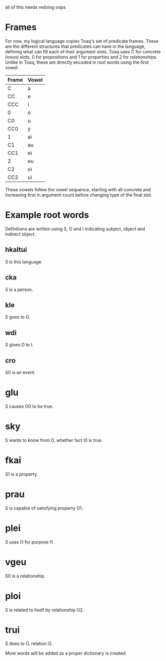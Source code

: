 all of this needs redoing oops

# Frames

For now, my logical language copies Toaq's set of predicate frames. These are the different structures that predicates can have in the language, defining what can fill each of their argument slots. Toaq uses C for concrete (noun) slots, 0 for propositions and 1 for properties and 2 for relationships. Unlike in Toaq, these are directly encoded in root words using the first vowel:

|Frame|Vowel|
|-----|-----|
|C    |    a|
|CC   |    e|
|CCC  |    i|
|0    |    o|
|C0   |    u|
|CC0  |    y|
|1    |   ai|
|C1   |   au|
|CC1  |   ei|
|2    |   eu|
|C2   |   oi|
|CC2  |   ui|

These vowels follew the vowel sequence, starting with all concrete and increasing first in argument count before changing type of the final slot.

# Example root words

Definitions are written using S, O and I indicating subject, object and indirect object.

## hkaltui

S is this language.

## cka

S is a person.

## kle

S goes to O.

## wdi

S gives O to I.

## cro

S0 is an event.

# glu

S causes O0 to be true.

# sky

S wants to know from O, whether fact I0 is true.

# fkai

S1 is a property.

# prau

S is capable of satisfying property O1.

# plei

S uses O for purpose I1.

# vgeu

S0 is a relationship.

# ploi

S is related to itself by relationship O2.

# trui

S does to O, relation I2.

More words will be added as a proper dictionary is created.